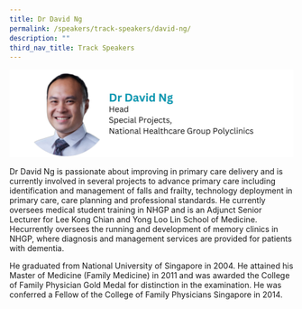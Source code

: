 ```yaml
---
title: Dr David Ng
permalink: /speakers/track-speakers/david-ng/
description: ""
third_nav_title: Track Speakers
---
```

<div style="display: flex; flex-wrap: wrap;">
  <div style="flex-basis: 100%; max-width: 100%;">
    <img alt="track speakers 1" src="/images/SpeakersPhoto/davidng.png">
  </div>
	</div>
	
Dr David Ng is passionate about improving in primary care delivery and is currently involved in several projects to advance primary care including identification and management of falls and frailty, technology deployment in primary care, care planning and professional standards. He currently oversees medical student training in NHGP and is an Adjunct Senior Lecturer for Lee Kong Chian and Yong Loo Lin School of Medicine. Hecurrently oversees the running and development of memory clinics in NHGP, where diagnosis and management services are provided for patients with dementia.


He graduated from National University of Singapore in 2004. He attained his Master of Medicine (Family Medicine) in 2011 and was awarded the College of Family Physician Gold Medal for distinction in the examination. He was conferred a Fellow of the College of Family Physicians Singapore in 2014. 

	